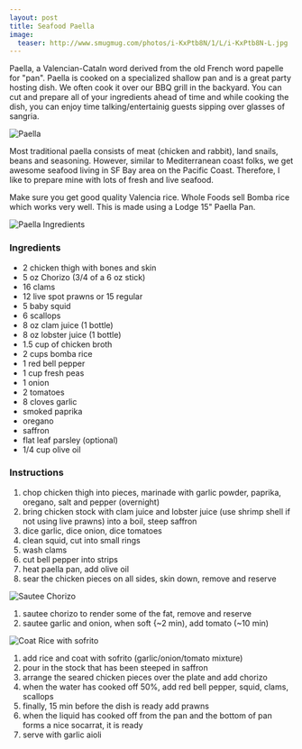 ```yaml
---
layout: post
title: Seafood Paella
image:
  teaser: http://www.smugmug.com/photos/i-KxPtb8N/1/L/i-KxPtb8N-L.jpg
---
```


Paella, a Valencian-Cataln word derived from the old French word papelle for "pan". Paella is cooked on a specialized shallow pan and is a great party hosting dish. We often cook it over our BBQ grill in the backyard. You can cut and prepare all of your ingredients ahead of time and while cooking the dish, you can enjoy time talking/entertainig guests sipping over glasses of sangria. 


![Paella][1]

Most traditional paella consists of meat (chicken and rabbit), land snails, beans and seasoning. However, similar to Mediterranean coast folks, we get awesome seafood living in SF Bay area on the Pacific Coast. Therefore, I like to prepare mine with lots of fresh and live seafood.

Make sure you get good quality Valencia rice. Whole Foods sell Bomba rice which works very well.
This is made using a Lodge 15" Paella Pan.

![Paella Ingredients][2]

### Ingredients
- 2 chicken thigh with bones and skin
- 5 oz Chorizo (3/4 of a 6 oz stick)
- 16 clams
- 12 live spot prawns or 15 regular
- 5 baby squid
- 6 scallops
- 8 oz clam juice (1 bottle)
- 8 oz lobster juice (1 bottle)
- 1.5 cup of chicken broth
- 2 cups bomba rice
- 1 red bell pepper
- 1 cup fresh peas
- 1 onion
- 2 tomatoes
- 8 cloves garlic
- smoked paprika
- oregano
- saffron
- flat leaf parsley (optional)
- 1/4 cup olive oil

### Instructions
1. chop chicken thigh into pieces, marinade with garlic powder, paprika, oregano, salt and pepper (overnight)
1. bring chicken stock with clam juice and lobster juice (use shrimp shell if not using live prawns) into a boil, steep saffron
1. dice garlic, dice onion, dice tomatoes
1. clean squid, cut into small rings
1. wash clams
1. cut bell pepper into strips
1. heat paella pan, add olive oil
1. sear the chicken pieces on all sides, skin down, remove and reserve

![Sautee Chorizo][3]
1. sautee chorizo to render some of the fat, remove and reserve
1. sautee garlic and onion, when soft {~2 min), add tomato (~10 min)

![Coat Rice with sofrito][4]
1. add rice and coat with sofrito (garlic/onion/tomato mixture)
1. pour in the stock that has been steeped in saffron
1. arrange the seared chicken pieces over the plate and add chorizo
1. when the water has cooked off 50%, add red bell pepper, squid, clams, scallops
1. finally, 15 min before the dish is ready add prawns
1. when the liquid has cooked off from the pan and the bottom of pan forms a nice socarrat, it is ready
1. serve with garlic aioli


[1]: http://www.smugmug.com/photos/i-rCBNHRh/1/L/i-rCBNHRh-L.jpg
[2]: http://www.smugmug.com/photos/i-G7j6Nv4/0/M/i-G7j6Nv4-M.jpg
[3]: http://www.smugmug.com/photos/i-jfR6wcT/0/M/i-jfR6wcT-M.jpg
[4]: http://www.smugmug.com/photos/i-vXXdbnT/1/M/i-vXXdbnT-M.jpg
